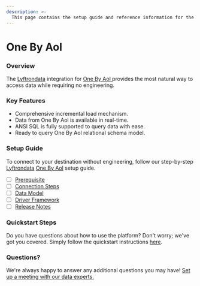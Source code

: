 ```yaml
---
description: >-
  This page contains the setup guide and reference information for the One By Aol source connector.
---
```


# One By Aol

### Overview

The [Lyftrondata](https://www.lyftrondata.com/) integration for [One By Aol](https://www.lyftrondata.com/integration/one-by-aol/)[ ](https://www.lyftrondata.com/integration/one-by-aol/)provides the most natural way to access data while requiring no engineering.

### Key Features

* Comprehensive incremental load mechanism.
* Data from One By Aol is available in real-time.&#x20;
* ANSI SQL is fully supported to query data with ease.
* Ready to query One By Aol relational schema model.

### Setup Guide

To connect to your destination without engineering, follow our step-by-step [Lyftrondata](https://www.lyftrondata.com/)  [One By Aol](https://www.lyftrondata.com/integration/one-by-aol/) setup guide.

* [ ] [Prerequisite](../../marketing-analytics/one-by-aol/prerequisite.md)
* [ ] [Connection Steps](../../marketing-analytics/one-by-aol/connection-steps.md)
* [ ] [Data Model](../../marketing-analytics/one-by-aol/data-model/)
* [ ] [Driver Framework](../../marketing-analytics/one-by-aol/driver-framework/)
* [ ] [Release Notes](../../marketing-analytics/one-by-aol/release-notes.md)

### Quickstart Steps

Do you have questions about how to use the platform? Don't worry; we've got you covered. Simply follow the quickstart instructions [here](../../../quickstart-steps.md).

### Questions? <a href="#questions" id="questions"></a>

We're always happy to answer any additional questions you may have! [Set up a meeting with our data experts.](https://www.lyftrondata.com/book-a-meeting/)

